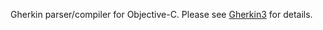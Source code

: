 <!--[![Build Status](https://secure.travis-ci.org/cucumber/gherkin-objective-c.svg)](http://travis-ci.org/cucumber/gherkin-objective-c)-->

Gherkin parser/compiler for Objective-C.
Please see [Gherkin3](https://github.com/cucumber/gherkin3) for details.
